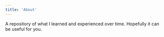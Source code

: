 ```yaml
---
title: 'About'
---
```


<!--
This content will be displayed at the top of the index page.
You can leave this empty if you don’t want to show any content.
-->

A repository of what I learned and experienced over time. Hopefully it can be useful for you.
